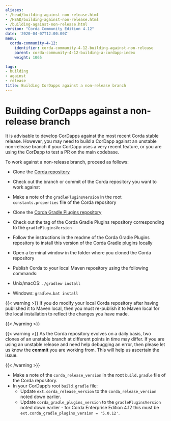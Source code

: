 ```yaml
---
aliases:
- /head/building-against-non-release.html
- /HEAD/building-against-non-release.html
- /building-against-non-release.html
version: "Corda Community Edition 4.12"
date: '2020-04-07T12:00:00Z'
menu:
  corda-community-4-12:
    identifier: corda-community-4-12-building-against-non-release
    parent: corda-community-4-12-building-a-cordapp-index
    weight: 1065

tags:
- building
- against
- release
title: Building CorDapps against a non-release branch
---
```



# Building CorDapps against a non-release branch

It is advisable to develop CorDapps against the most recent Corda stable release. However, you may need to build a CorDapp
against an unstable non-release branch if your CorDapp uses a very recent feature, or you are using the CorDapp to test a PR
on the main codebase.

To work against a non-release branch, proceed as follows:


* Clone the [Corda repository](https://github.com/corda/corda)
* Check out the branch or commit of the Corda repository you want to work against
* Make a note of the `gradlePluginsVersion` in the root `constants.properties` file of the Corda repository
* Clone the [Corda Gradle Plugins repository](https://github.com/corda/corda-gradle-plugins)
* Check out the tag of the Corda Gradle Plugins repository corresponding to the `gradlePluginsVersion`
* Follow the instructions in the readme of the Corda Gradle Plugins repository to install this version of the Corda Gradle plugins locally
* Open a terminal window in the folder where you cloned the Corda repository
* Publish Corda to your local Maven repository using the following commands:



* Unix/macOS: `./gradlew install`
* Windows: `gradlew.bat install`


{{< warning >}}
If you do modify your local Corda repository after having published it to Maven local, then you must
re-publish it to Maven local for the local installation to reflect the changes you have made.

{{< /warning >}}



{{< warning >}}
As the Corda repository evolves on a daily basis, two clones of an unstable branch at different points in
time may differ. If you are using an unstable release and need help debugging an error, then please let us know the
**commit** you are working from. This will help us ascertain the issue.

{{< /warning >}}




* Make a note of the `corda_release_version` in the root `build.gradle` file of the Corda repository.
* In your CorDapp’s root `build.gradle` file:
  * Update `ext.corda_release_version` to the `corda_release_version` noted down earlier.
  * Update `corda_gradle_plugins_version` to the `gradlePluginsVersion` noted down earlier - for Corda Enterprise Edition 4.12 this must be `ext.corda_gradle_plugins_version = '5.0.12'`.
